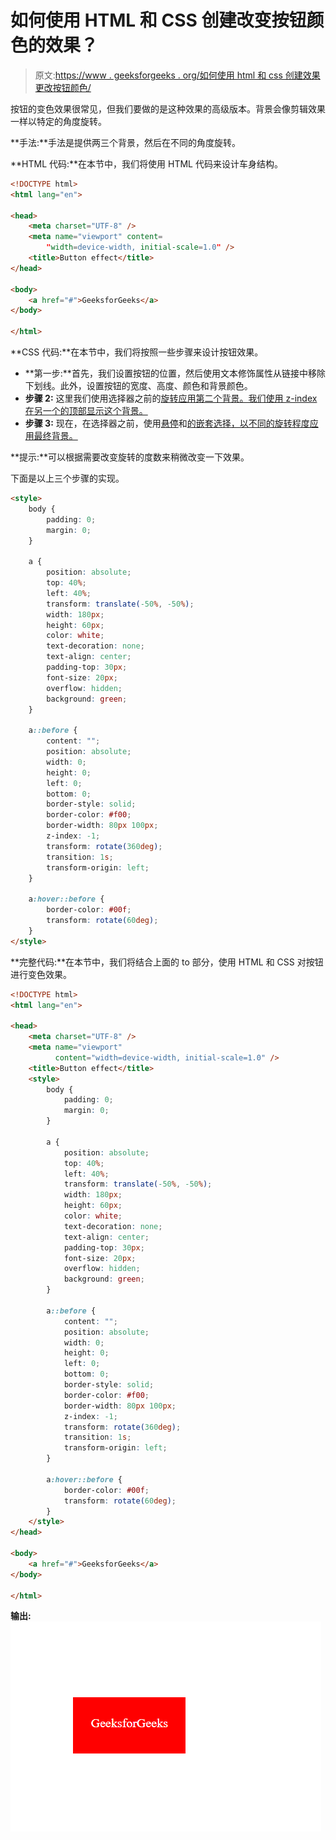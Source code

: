 # 如何使用 HTML 和 CSS 创建改变按钮颜色的效果？

> 原文:[https://www . geeksforgeeks . org/如何使用 html 和 css 创建效果更改按钮颜色/](https://www.geeksforgeeks.org/how-to-create-an-effect-to-change-button-color-using-html-and-css/)

按钮的变色效果很常见，但我们要做的是这种效果的高级版本。背景会像剪辑效果一样以特定的角度旋转。

**手法:**手法是提供两三个背景，然后在不同的角度旋转。

**HTML 代码:**在本节中，我们将使用 HTML 代码来设计车身结构。

```html
<!DOCTYPE html>
<html lang="en">

<head>
    <meta charset="UTF-8" />
    <meta name="viewport" content=
        "width=device-width, initial-scale=1.0" />
    <title>Button effect</title>
</head>

<body>
    <a href="#">GeeksforGeeks</a>
</body>

</html>
```

**CSS 代码:**在本节中，我们将按照一些步骤来设计按钮效果。

*   **第一步:**首先，我们设置按钮的位置，然后使用文本修饰属性从链接中移除下划线。此外，设置按钮的宽度、高度、颜色和背景颜色。
*   **步骤 2:** 这里我们使用选择器之前的[旋转应用第二个背景。我们使用 z-index 在另一个的顶部显示这个背景。](https://www.geeksforgeeks.org/css-before-selector/)
*   **步骤 3:** 现在，在选择器之前，使用[悬停](https://www.geeksforgeeks.org/css-hover-selector/)和[的嵌套选择，以不同的旋转程度应用最终背景。](https://www.geeksforgeeks.org/css-before-selector/)

**提示:**可以根据需要改变旋转的度数来稍微改变一下效果。

下面是以上三个步骤的实现。

```html
<style>
    body {
        padding: 0;
        margin: 0;
    }

    a {
        position: absolute;
        top: 40%;
        left: 40%;
        transform: translate(-50%, -50%);
        width: 180px;
        height: 60px;
        color: white;
        text-decoration: none;
        text-align: center;
        padding-top: 30px;
        font-size: 20px;
        overflow: hidden;
        background: green;
    }

    a::before {
        content: "";
        position: absolute;
        width: 0;
        height: 0;
        left: 0;
        bottom: 0;
        border-style: solid;
        border-color: #f00;
        border-width: 80px 100px;
        z-index: -1;
        transform: rotate(360deg);
        transition: 1s;
        transform-origin: left;
    }

    a:hover::before {
        border-color: #00f;
        transform: rotate(60deg);
    }
</style>
```

**完整代码:**在本节中，我们将结合上面的 to 部分，使用 HTML 和 CSS 对按钮进行变色效果。

```html
<!DOCTYPE html>
<html lang="en">

<head>
    <meta charset="UTF-8" />
    <meta name="viewport" 
          content="width=device-width, initial-scale=1.0" />
    <title>Button effect</title>
    <style>
        body {
            padding: 0;
            margin: 0;
        }

        a {
            position: absolute;
            top: 40%;
            left: 40%;
            transform: translate(-50%, -50%);
            width: 180px;
            height: 60px;
            color: white;
            text-decoration: none;
            text-align: center;
            padding-top: 30px;
            font-size: 20px;
            overflow: hidden;
            background: green;
        }

        a::before {
            content: "";
            position: absolute;
            width: 0;
            height: 0;
            left: 0;
            bottom: 0;
            border-style: solid;
            border-color: #f00;
            border-width: 80px 100px;
            z-index: -1;
            transform: rotate(360deg);
            transition: 1s;
            transform-origin: left;
        }

        a:hover::before {
            border-color: #00f;
            transform: rotate(60deg);
        }
    </style>
</head>

<body>
    <a href="#">GeeksforGeeks</a>
</body>

</html>
```

**输出:**
![](img/7391c75f10c6ff6bec2d0262af44eb64.png)